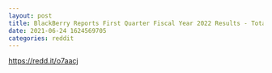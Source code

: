 ```yaml
--- 
layout: post 
title: BlackBerry Reports First Quarter Fiscal Year 2022 Results - Total company revenue of $174 million, Non-GAAP loss per basic and diluted share of $0.05; GAAP loss per basic and diluted share of $0.11 
date: 2021-06-24 1624569705 
categories: reddit 
--- 
```

https://redd.it/o7aacj